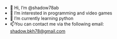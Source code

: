 - 👋 Hi, I’m @shadow78ab
- 👀 I’m interested in programming and video games
- 🌱 I’m currently learning python
- 📫You can contact me via the following email: shadow.bkh78@gmail.com

<!---
shadow78ab/shadow78ab is a ✨ special ✨ repository because its `README.md` (this file) appears on your GitHub profile.
You can click the Preview link to take a look at your changes.
--->
